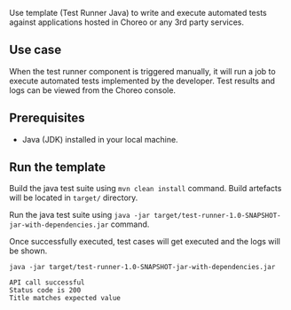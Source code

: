 Use template (Test Runner Java) to write and execute automated tests against applications hosted in Choreo or any 3rd party services.

## Use case

When the test runner component is triggered manually, it will run a job to execute automated tests implemented by the developer. Test results and logs can be viewed from the Choreo console.

## Prerequisites

- Java (JDK) installed in your local machine.

## Run the template

Build the java test suite using `mvn clean install` command. Build artefacts will be located in `target/` directory.

Run the java test suite using `java -jar target/test-runner-1.0-SNAPSHOT-jar-with-dependencies.jar` command.

Once successfully executed, test cases will get executed and the logs will be shown.

```
java -jar target/test-runner-1.0-SNAPSHOT-jar-with-dependencies.jar

API call successful
Status code is 200
Title matches expected value
```
